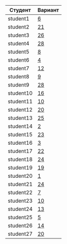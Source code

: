 | **Студент** | **Вариант**|
|-------------|------------|
| student1 | [6](./tasks/6) |
| student2 | [21](./tasks/21) |
| student3 | [26](./tasks/26) |
| student4 | [28](./tasks/28) |
| student5 | [8](./tasks/8) |
| student6 | [4](./tasks/4) |
| student7 | [12](./tasks/12) |
| student8 | [9](./tasks/9) |
| student9 | [28](./tasks/28) |
| student10 | [16](./tasks/16) |
| student11 | [10](./tasks/10) |
| student12 | [20](./tasks/20) |
| student13 | [25](./tasks/25) |
| student14 | [2](./tasks/2) |
| student15 | [23](./tasks/23) |
| student16 | [3](./tasks/3) |
| student17 | [22](./tasks/22) |
| student18 | [24](./tasks/24) |
| student19 | [19](./tasks/19) |
| student20 | [1](./tasks/1) |
| student21 | [24](./tasks/24) |
| student22 | [7](./tasks/7) |
| student23 | [10](./tasks/10) |
| student24 | [13](./tasks/13) |
| student25 | [5](./tasks/5) |
| student26 | [14](./tasks/14) |
| student27 | [20](./tasks/20) |
